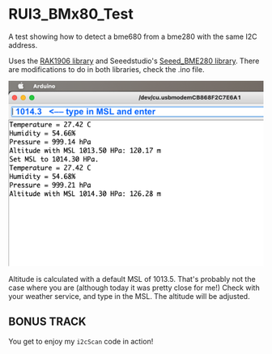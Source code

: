 # RUI3_BMx80_Test

A test showing how to detect a bme680 from a bme280 with the same I2C address.

Uses the [RAK1906 library](https://downloads.rakwireless.com/RUI/RUI3/Library/) and Seeedstudio's [Seeed_BME280 library](https://github.com/Seeed-Studio/Grove_BME280). There are modifications to do in both libraries, check the .ino file.

![Screenshot](Screenshot.png)

Altitude is calculated with a default MSL of 1013.5. That's probably not the case where you are (although today it was pretty close for me!) Check with your weather service, and type in the MSL. The altitude will be adjusted.

## BONUS TRACK

You get to enjoy my `i2cScan` code in action!